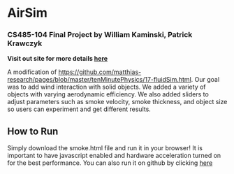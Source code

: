 # AirSim
### CS485-104 Final Project by William Kaminski, Patrick Krawczyk

**Visit out site for more details [here](https://wck303.wixsite.com/cs-485-air-simulatio)**

A modification of https://github.com/matthias-research/pages/blob/master/tenMinutePhysics/17-fluidSim.html.
Our goal was to add wind interaction with solid objects. We added a variety of objects with varying aerodynamic efficiency. We also added sliders to adjust parameters such as smoke velocity, smoke thickness, and object size so users can experiment and get different results.

## How to Run

Simply download the smoke.html file and run it in your browser! It is important to have javascript enabled and hardware acceleration turned on for the best performance.
You can also run it on github by clicking [here](https://pk577.github.io/AirSim/smoke.html)
